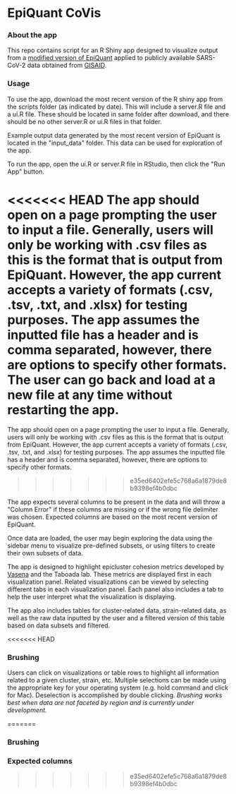 # EpiQuant CoVis 


### About the app

This repo contains script for an R Shiny app designed to visualize output from a [modified version of EpiQuant](https://github.com/vjayaman/Metrics-CGM-ECC) applied to publicly available SARS-CoV-2 data obtained from [GISAID](https://www.gisaid.org/). 


### Usage
 
To use the app, download the most recent version of the R shiny app from the scripts folder (as indicated by date). This will include a server.R file and a ui.R file. These should be located in same folder after download, and there should be no other server.R or ui.R files in that folder.

Example output data generated by the most recent version of EpiQuant is located in the "input_data" folder. This data can be used for exploration of the app. 

To run the app, open the ui.R or server.R file in RStudio, then click the "Run App" button.

<<<<<<< HEAD
The app should open on a page prompting the user to input a file. Generally, users will only be working with .csv files as this is the format that is output from EpiQuant. However, the app current accepts a variety of formats (.csv, .tsv, .txt, and .xlsx) for testing purposes. The app assumes the inputted file has a header and is comma separated, however, there are options to specify other formats. The user can go back and load at a new file at any time without restarting the app. 
=======
The app should open on a page prompting the user to input a file. Generally, users will only be working with .csv files as this is the format that is output from EpiQuant. However, the app current accepts a variety of formats (.csv, .tsv, .txt, and .xlsx) for testing purposes. The app assumes the inputted file has a header and is comma separated, however, there are options to specify other formats. 
>>>>>>> e35ed6402efe5c768a6a1879de8b9398ef4b0dbc

The app expects several columns to be present in the data and will throw a "Column Error" if these columns are missing or if the wrong file delimiter was chosen. Expected columns are based on the most recent version of EpiQuant.

Once data are loaded, the user may begin exploring the data using the sidebar menu to visualize pre-defined subsets, or using filters to create their own subsets of data. 

The app is designed to highlight epicluster cohesion metrics developed by [Vasena](https://github.com/vjayaman) and the Taboada lab. These metrics are displayed first in each visualization panel. Related visualizations can be viewed by selecting different tabs in each visualization panel. Each panel also includes a tab to help the user interpret what the visualization is displaying. 

The app also includes tables for cluster-related data, strain-related data, as well as the raw data inputted by the user and a filtered version of this table based on data subsets and filtered. 

<<<<<<< HEAD

### Brushing 

Users can click on visualizations or table rows to highlight all information related to a given cluster, strain, etc. Multiple selections can be made using the appropriate key for your operating system (e.g. hold command and click for Mac). Deselection is accomplished by double clicking. *Brushing works best when data are not faceted by region and is currently under development.* 

=======
### Brushing 


### Expected columns
>>>>>>> e35ed6402efe5c768a6a1879de8b9398ef4b0dbc
